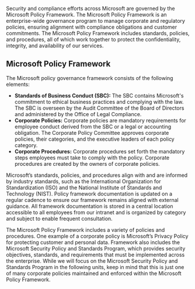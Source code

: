 Security and compliance efforts across Microsoft are governed by the Microsoft Policy Framework. The Microsoft Policy Framework is an enterprise-wide governance program to manage corporate and regulatory policies, ensuring alignment with compliance obligations and customer commitments. The Microsoft Policy Framework includes standards, policies, and procedures, all of which work together to protect the confidentiality, integrity, and availability of our services.

## Microsoft Policy Framework

The Microsoft policy governance framework consists of the following elements:

- **Standards of Business Conduct (SBC):** The SBC contains Microsoft's commitment to ethical business practices and complying with the law. The SBC is overseen by the Audit Committee of the Board of Directors and administered by the Office of Legal Compliance.
- **Corporate Policies:** Corporate policies are mandatory requirements for employee conduct derived from the SBC or a legal or accounting obligation. The Corporate Policy Committee approves corporate policies, their categories, and the executive leaders of each policy category.
- **Corporate Procedures:** Corporate procedures set forth the mandatory steps employees must take to comply with the policy. Corporate procedures are created by the owners of corporate policies.

Microsoft’s standards, policies, and procedures align with and are informed by industry standards, such as the International Organization for Standardization (ISO) and the National Institute of Standards and Technology (NIST). Policy framework documentation is updated on a regular cadence to ensure our framework remains aligned with external guidance. All framework documentation is stored in a central location accessible to all employees from our intranet and is organized by category and subject to enable frequent consultation.

The Microsoft Policy Framework includes a variety of policies and procedures. One example of a corporate policy is Microsoft’s Privacy Policy for protecting customer and personal data. Framework also includes the Microsoft Security Policy and Standards Program, which provides security objectives, standards, and requirements that must be implemented across the enterprise. While we will focus on the Microsoft Security Policy and Standards Program in the following units, keep in mind that this is just one of many corporate policies maintained and enforced within the Microsoft Policy Framework.
